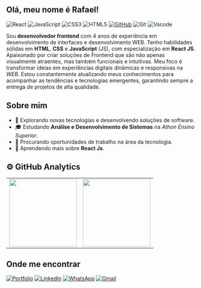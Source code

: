 ## Olá, meu nome é Rafael!

![React](https://img.shields.io/badge/React-20232A?style=for-the-badge&logo=react&logoColor=61DAFB)
![JavaScript](https://img.shields.io/badge/JavaScript-F7DF1E?style=for-the-badge&logo=javascript&logoColor=black)
![CSS3](https://img.shields.io/badge/CSS3-1572B6?style=for-the-badge&logo=css3&logoColor=white)
![HTML5](https://img.shields.io/badge/HTML5-E34F26?style=for-the-badge&logo=html5&logoColor=white)
[![GitHub](https://img.shields.io/badge/GitHub-100000?style=for-the-badge&logo=github&logoColor=white)](https://github.com/RafaelHDSV)
![Git](https://img.shields.io/badge/GIT-E44C30?style=for-the-badge&logo=git&logoColor=white)
![Vscode](https://img.shields.io/badge/Vscode-007ACC?style=for-the-badge&logo=visual-studio-code&logoColor=white)

<p> 
  Sou <strong>desenvolvedor frontend</strong> com 4 anos de experiência em desenvolvimento de interfaces e desenvolvimento WEB. Tenho habilidades sólidas em <strong>HTML</strong>, <strong>CSS</strong> e <strong>JavaScript</strong> (JS), com especialização em <strong>React JS</strong>. Apaixonado por criar soluções de Frontend que são não apenas visualmente atraentes, mas também funcionais e intuitivas. Meu foco é transformar ideias em experiências digitais dinâmicas e responsivas na <i>WEB</i>. Estou constantemente atualizando meus conhecimentos para acompanhar as tendências e tecnologias emergentes, garantindo sempre a entrega de projetos de alta qualidade.
</p>

## Sobre mim

-    🤔 Explorando novas tecnologias e desenvolvendo soluções de software.
-    🎓 Estudando <strong>Análise e Desenvolvimento de Sistemas</strong> na <i>Athon Ensino Superior</i>.
-    💼 Procurando oportunidades de trabalho na área da tecnologia.
-    🌱 Aprendendo mais sobre <strong>React Js</strong>.

## ⚙️ GitHub Analytics

<table>
  <tr>
    <td>
      <img height="180em" src="https://github-readme-stats.vercel.app/api?username=RafaelHDSV&theme=dracula&show_icons=true&include_all_commits=true" />
    </td>
    <td>
      <img height="180em" src="https://github-readme-stats.vercel.app/api/top-langs/?username=RafaelHDSV&theme=dracula&show_icons=true&include_all_commits=true" />
    </td>
  </tr>
</table>

## Onde me encontrar

[![Portfolio](https://img.shields.io/badge/Portfolio-FF5722?style=for-the-badge&logo=todoist&logoColor=white)](https://seulink.com)
[![LinkedIn](https://img.shields.io/badge/LinkedIn-0077B5?style=for-the-badge&logo=linkedin&logoColor=white)](https://www.linkedin.com/in/rafael-vieira-223018210/)
[![WhatsApp](https://img.shields.io/badge/WhatsApp-25D366?style=for-the-badge&logo=whatsapp&logoColor=white)](https://wa.me/5511947100007)
[![Gmail](https://img.shields.io/badge/Gmail-333333?style=for-the-badge&logo=gmail&logoColor=red)](mailto:rafaelvieira1720@gmail.com)
<br/>
